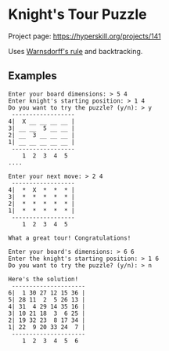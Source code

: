 # Knight's Tour Puzzle

Project page: https://hyperskill.org/projects/141

Uses [Warnsdorff's rule](https://en.wikipedia.org/wiki/Knight%27s_tour#Warnsdorff's_rule) and backtracking.

## Examples

```
Enter your board dimensions: > 5 4
Enter knight's starting position: > 1 4
Do you want to try the puzzle? (y/n): > y
 ------------------
4|  X __ __ __ __ |
3| __ __  5 __ __ |
2| __  3 __ __ __ |
1| __ __ __ __ __ |
 ------------------
    1  2  3  4  5
....

Enter your next move: > 2 4
 ------------------
4|  *  X  *  *  * |
3|  *  *  *  *  * |
2|  *  *  *  *  * |
1|  *  *  *  *  * |
 ------------------
    1  2  3  4  5

What a great tour! Congratulations!
```

```
Enter your board's dimensions: > 6 6
Enter the knight's starting position: > 1 6
Do you want to try the puzzle? (y/n): > n

Here's the solution!
 ---------------------
6|  1 30 27 12 15 36 |
5| 28 11  2  5 26 13 |
4| 31  4 29 14 35 16 |
3| 10 21 18  3  6 25 |
2| 19 32 23  8 17 34 |
1| 22  9 20 33 24  7 |
 ---------------------
    1  2  3  4  5  6
```
